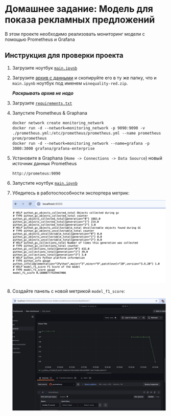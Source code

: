 # Домашнее задание: Модель для показа рекламных предложений

В этом проекте необходимо реализовать мониторинг модели с помощью Prometheus и Grafana

## Инструкция для проверки проекта
1. Загрузите ноутбук [`main.ipynb`](main.ipynb)

2. Загрузите [архив с данными](winequality-red.zip) и скопируйте его в ту же папку, что и `main.ipynb` ноутбук под именем `winequality-red.zip`.

   ***Раскрывать архив не надо***

3. Загрузите [`requirements.txt`](requirements.txt)

4. Запустите Prometheus & Graphana
   ```
   docker network create monitoring_network
   docker run -d --network=monitoring_network -p 9090:9090 -v ./prometheus.yml:/etc/prometheus/prometheus.yml --name prometheus prom/prometheus
   docker run -d --network=monitoring_network --name=grafana -p 3000:3000 grafana/grafana-enterprise
   ```

5. Установите в Graphana (`Home -> Connections -> Data Soource`) новый источник данных Prometheus
   ```
   http://prometeus:9090
   ```

6. Запустите ноутбук [`main.ipynb`](main.ipynb)

7. Убедитесь в работоспособности экспортера метрик:

   ![Экспортёр метрик](./images/metric_exporter.png)

8. Создайте панель с новой метрикой `model_f1_score`:

   ![F1-score metric](./images/graphana_dashboard.png)

